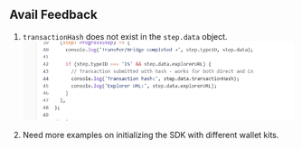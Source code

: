 ## Avail Feedback

1. `transactionHash` does not exist in the `step.data` object.
![txHash](./public/txHash.png)

2. Need more examples on initializing the SDK with different wallet kits.

